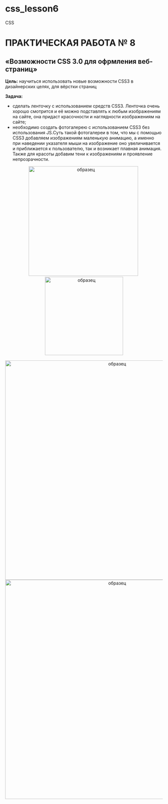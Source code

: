 # css_lesson6
CSS

# ПРАКТИЧЕСКАЯ РАБОТА № 8

## «Возможности CSS 3.0 для офрмления веб-страниц»

**Цель:** научиться использовать новые возможности CSS3 в дизайнерских целях, для вёрстки страниц

**Задача:** 
*  сделать ленточку с использованием средств CSS3. Ленточка очень хорошо смотрится и её можно подставлять к любым изображениям на сайте, она придаст красочности и наглядности изображениям на сайте;
* необходимо создать фотогалерею с использованием CSS3 без использования JS.Суть такой фотогалереи в том, что мы с помощью CSS3 добавляем изображениям маленькую анимацию, а именно при наведении указателя мыши на изображение оно увеличивается и приближается к пользователю, так и возникает плавная анимация. Также для красоты добавим тени к изображениям и проявление непрозрачности. 
<div align="center"><img src="https://github.com/fufaev/css_lesson6/blob/main/examples/ex2.png" alt="образец" width="350">&nbsp; <img src="https://github.com/fufaev/css_lesson6/blob/main/examples/ex1.png" alt="образец" width="250"><br><br>
<img src="https://github.com/fufaev/css_lesson6/blob/main/examples/ex3.png" alt="образец" width="700"><br><img src="https://github.com/fufaev/css_lesson6/blob/main/examples/ex4.png" alt="образец" width="700">
</div>
